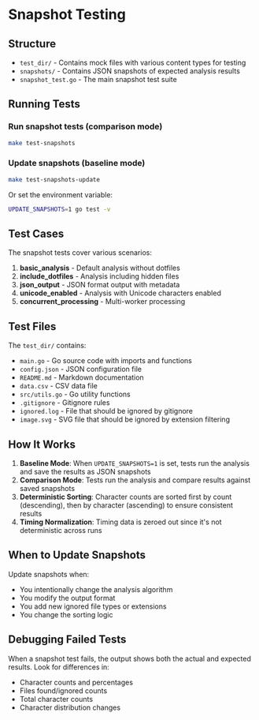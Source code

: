 # Snapshot Testing

## Structure

- `test_dir/` - Contains mock files with various content types for testing
- `snapshots/` - Contains JSON snapshots of expected analysis results
- `snapshot_test.go` - The main snapshot test suite

## Running Tests

### Run snapshot tests (comparison mode)
```bash
make test-snapshots
```

### Update snapshots (baseline mode)
```bash
make test-snapshots-update
```

Or set the environment variable:
```bash
UPDATE_SNAPSHOTS=1 go test -v
```

## Test Cases

The snapshot tests cover various scenarios:

1. **basic_analysis** - Default analysis without dotfiles
2. **include_dotfiles** - Analysis including hidden files
3. **json_output** - JSON format output with metadata
4. **unicode_enabled** - Analysis with Unicode characters enabled
5. **concurrent_processing** - Multi-worker processing

## Test Files

The `test_dir/` contains:
- `main.go` - Go source code with imports and functions
- `config.json` - JSON configuration file
- `README.md` - Markdown documentation
- `data.csv` - CSV data file
- `src/utils.go` - Go utility functions
- `.gitignore` - Gitignore rules
- `ignored.log` - File that should be ignored by gitignore
- `image.svg` - SVG file that should be ignored by extension filtering

## How It Works

1. **Baseline Mode**: When `UPDATE_SNAPSHOTS=1` is set, tests run the analysis and save the results as JSON snapshots
2. **Comparison Mode**: Tests run the analysis and compare results against saved snapshots
3. **Deterministic Sorting**: Character counts are sorted first by count (descending), then by character (ascending) to ensure consistent results
4. **Timing Normalization**: Timing data is zeroed out since it's not deterministic across runs

## When to Update Snapshots

Update snapshots when:
- You intentionally change the analysis algorithm
- You modify the output format
- You add new ignored file types or extensions
- You change the sorting logic

## Debugging Failed Tests

When a snapshot test fails, the output shows both the actual and expected results. Look for differences in:
- Character counts and percentages
- Files found/ignored counts
- Total character counts
- Character distribution changes
